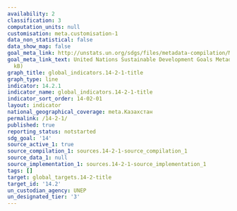 ```yaml
---
availability: 2
classification: 3
computation_units: null
customisation: meta.customisation-1
data_non_statistical: false
data_show_map: false
goal_meta_link: http://unstats.un.org/sdgs/files/metadata-compilation/Metadata-Goal-14.pdf
goal_meta_link_text: United Nations Sustainable Development Goals Metadata (pdf 288
  kB)
graph_title: global_indicators.14-2-1-title
graph_type: line
indicator: 14.2.1
indicator_name: global_indicators.14-2-1-title
indicator_sort_order: 14-02-01
layout: indicator
national_geographical_coverage: meta.Казахстан
permalink: /14-2-1/
published: true
reporting_status: notstarted
sdg_goal: '14'
source_active_1: true
source_compilation_1: sources.14-2-1-source_compilation_1
source_data_1: null
source_implementation_1: sources.14-2-1-source_implementation_1
tags: []
target: global_targets.14-2-title
target_id: '14.2'
un_custodian_agency: UNEP
un_designated_tier: '3'
---
```

